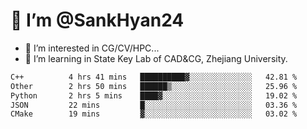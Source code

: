 # 👋 I’m @SankHyan24

- 👀 I’m interested in CG/CV/HPC...
- 🌱 I’m learning in State Key Lab of CAD&CG, Zhejiang University.

<!---
SankHyan24/SankHyan24 is a ✨ special ✨ repository because its `README.md` (this file) appears on your GitHub profile.
You can click the Preview link to take a look at your changes.
--->
<!--START_SECTION:waka-->

```txt
C++          4 hrs 41 mins   ██████████▓░░░░░░░░░░░░░░   42.81 %
Other        2 hrs 50 mins   ██████▒░░░░░░░░░░░░░░░░░░   25.96 %
Python       2 hrs 5 mins    ████▓░░░░░░░░░░░░░░░░░░░░   19.02 %
JSON         22 mins         █░░░░░░░░░░░░░░░░░░░░░░░░   03.36 %
CMake        19 mins         ▓░░░░░░░░░░░░░░░░░░░░░░░░   03.02 %
```

<!--END_SECTION:waka-->
